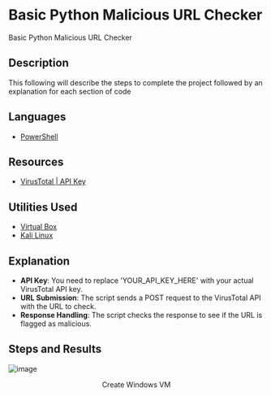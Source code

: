 # Basic Python Malicious URL Checker
Basic Python Malicious URL Checker

<h2>Description</h2>
This following will describe the steps to complete the project followed by an explanation for each section of code

<h2>Languages</h2>

- [PowerShell](https://learn.microsoft.com/en-us/powershell/)  

<h2>Resources</h2>

- [VirusTotal | API Key ](https://www.virustotal.com/)  
  
<h2>Utilities Used</h2>

- [Virtual Box](https://www.virtualbox.org/)
- [Kali Linux](https://www.kali.org/get-kali/#kali-platforms)

<h2>Explanation</h2>

- **API Key**: You need to replace 'YOUR_API_KEY_HERE' with your actual VirusTotal API key.
- **URL Submission**: The script sends a POST request to the VirusTotal API with the URL to check.
- **Response Handling**: The script checks the response to see if the URL is flagged as malicious.

<h2>Steps and Results</h2>

![image](https://github.com/craiglashley/craiglashley/assets/164884179/96a30e1d-dbe2-4064-b399-0750cce98b44)
<p align="center">
Create Windows VM
